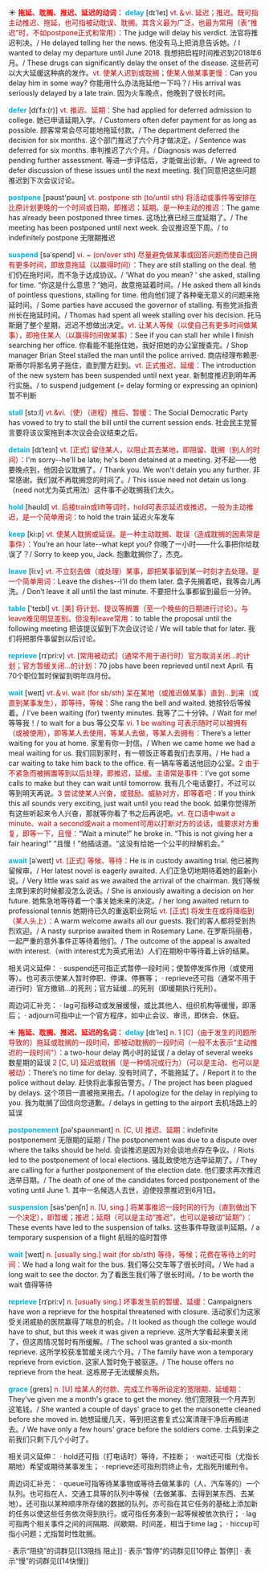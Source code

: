 ☀ <font color="red">**拖延、耽搁、推迟、延迟的动词：**</font>
<font color="sky blue">**delay**</font> [dɪ'leɪ] 
<font color="#c00000">vt.＆vi. 延迟；推迟。既可指主动推迟、拖延，也可指被动耽误、耽搁。其含义最为广泛，也最为常用（表“推迟”时，不如postpone正式和常用）：</font>The judge will delay his verdict. 法官将推迟判决。/ He delayed telling her the news. 他没有马上把消息告诉她。/ I wanted to delay my departure until June 2018. 我想把启程时间推迟到2018年6月。/ These drugs can significantly delay the onset of the disease. 这些药可以大大延缓这种病的发作。<font color="#c00000">vt. 使某人迟到或耽搁；使某人做某事更慢：</font>Can you delay him in some way? 你能用什么办法拖延他一下吗？/ His arrival was seriously delayed by a late train. 因为火车晚点，他晚到了很长时间。
           
<font color="sky blue">**defer**</font> [dɪˈfɜ:(r)]
<font color="#c00000">vt. 推迟、延期：</font>She had applied for deferred admission to college. 她已申请延期入学。/ Customers often defer payment for as long as possible. 顾客常常会尽可能地拖延付款。/ The department deferred the decision for six months. 这个部门推迟了六个月才做决定。/ Sentence was deferred for six months. 审判推迟了六个月。/ Diagnosis was deferred pending further assessment. 等进一步评估后，才能做出诊断。/ We agreed to defer discussion of these issues until the next meeting. 我们同意把这些问题推迟到下次会议讨论。

<font color="sky blue">**postpone**</font> [pəʊst'pəʊn] 
<font color="#c00000">vt. postpone sth (to/until sth) 将活动或事件等安排在比原计划更晚的一个时间或日期，即推迟；延期。是一种主动的推迟：</font>The game has already been postponed three times. 这场比赛已经三度延期了。/ The meeting has been postponed until next week. 会议推迟至下周。/ to indefinitely postpone 无限期推迟
           
<font color="sky blue">**suspend**</font> [səˈspend]
<font color="#c00000">vi. ~ (on/over sth) 尽量避免做某事或回答问题而使自己拥有更多时间，即故意拖延（以赢得时间）：</font>They are still stalling on the deal. 他们仍在拖时间，而不急于达成协议。/ ‘What do you mean? ’ she asked, stalling for time. “你这是什么意思？”她问，故意拖延着时间。/ He asked them all kinds of pointless questions, stalling for time. 他向他们提了各种毫无意义的问题来拖延时间。/ Some parties have accused the governor of stalling. 有些党派指责州长在拖延时间。/ Thomas had spent all week stalling over his decision. 托马斯磨了整个星期，迟迟不想做出决定。<font color="#c00000">vt. 让某人等候（以使自己有更多时间做某事），即拖住某人（以赢得时间做某事）：</font>See if you can stall her while I finish searching her office. 你看能不能拖住她，我好把她的办公室搜查完。/ Shop manager Brian Steel stalled the man until the police arrived. 商店经理布赖恩·斯蒂尔将那名男子拖住，直到警方赶到。<font color="#c00000">vt. 正式推迟、延缓：</font>The introduction of the new system has been suspended until next year. 新制度推迟到明年再行实施。/ to suspend judgement (= delay forming or expressing an opinion) 暂不判断
           
<font color="sky blue">**stall**</font> [stɔ:l]
<font color="#c00000">vt.&vi.（使）（进程）推后、暂缓：</font>The Social Democratic Party has vowed to try to stall the bill until the current session ends. 社会民主党誓言要将该议案拖到本次议会会议结束之后。
           
<font color="sky blue">**detain**</font> [dɪˈteɪn]
<font color="#c00000">vt. [正式] 留住某人，以阻止其去某地，即阻留、耽搁（别人的时间）：</font>I'm sorry--he'll be late; he's been detained at a meeting. 对不起——他要晚点到，他因会议耽搁了。/ Thank you. We won't detain you any further. 非常感谢。我们就不再耽搁您的时间了。/ This issue need not detain us long.（need not尤为英式用法）这件事不必耽搁我们太久。

<font color="sky blue">**hold**</font> [həʊld] 
<font color="#c00000">vt. 后接train或lift等词时，hold可表示延迟或推迟。一般为主动推迟，是一个简单用词：</font>to hold the train 延迟火车发车

<font color="sky blue">**keep**</font> [ki:p] 
<font color="#c00000">vt. 使某人耽搁或延误。是一种主动耽搁、耽误（造成耽搁的因素常是事件）：</font>You’re an hour late--what kept you? 你晚了一小时——什么事把你给耽误了？/ Sorry to keep you, Jack. 抱歉耽搁你了，杰克。

<font color="sky blue">**leave**</font> [li:v] 
<font color="#c00000">vt. 不立刻去做（或处理）某事，即把某事留到某一时刻才去处理。是一个简单用词：</font>Leave the dishes--I’ll do them later. 盘子先搁着吧，我等会儿再洗。/ Don’t leave it all until the last minute. 不要把什么事都留到最后一分钟。

<font color="sky blue">**table**</font> ['teɪbl] 
<font color="#c00000">vt. [美] 将计划、提议等搁置（至一个晚些的日期进行讨论）。与leave难见明显差别。但没有leave常用：</font>to table the proposal until the following meeting 把该提议留到下次会议讨论 / We will table that for later. 我们将把那件事留到以后讨论。
           
<font color="sky blue">**reprieve**</font> [rɪˈpri:v]
<font color="#c00000">vt. [常用被动式]（通常不用于进行时）官方取消关闭…的计划；官方暂缓关闭…的计划：</font>70 jobs have been reprieved until next April. 有70个职位暂时保留到明年四月份。

<font color="sky blue">**wait**</font> [weɪt] 
<font color="#c00000">vt.＆vi. wait (for sb/sth) 呆在某地（或推迟做某事）直到…到来（或直到某事发生），即等待，等候：</font>She rang the bell and waited. 她按铃后等候着。/ I’ve been waiting (for) twenty minutes. 我等了二十分钟。/ Wait for me! 等等我！/ to wait for a bus 等公交车 <font color="#c00000">vi. 1 be waiting 可表示随时可以被拥有（或被使用），即等某人去使用，等某人去做，等某人去拥有：</font>There’s a letter waiting for you at home. 家里有你一封信。/ When we came home we had a meal waiting for us. 我们回到家时，有一顿饭正等着我们去享用。/ He had a car waiting to take him back to the office. 有一辆车等着送他回办公室。<font color="#c00000">2 由于不紧急而被搁置等到以后处理，即推迟，延缓。主语常是事件：</font>I’ve got some calls to make but they can wait until tomorrow. 我有几个电话要打，不过可以等到明天再说。<font color="#c00000">3 尝试使某人兴奋，或鼓励、威胁对方，即等着吧：</font>If you think this all sounds very exciting, just wait until you read the book. 如果你觉得所有这些听起来令人兴奋，那就等你看了书之后再说吧。<font color="#c00000">vt. 在口语中wait a minute、wait a second或wait a moment可用以打断对方的谈话，或要求对方重复，即等一下，且慢：</font>“Wait a minute!” he broke in. “This is not giving her a fair hearing!” “且慢！”他插话道。“这没有给她一个公平的辩解机会。”
           
<font color="sky blue">**await**</font> [əˈweɪt]
<font color="#c00000">vt. [正式] 等候、等待：</font>He is in custody awaiting trial. 他已被拘留候审。/ Her latest novel is eagerly awaited. 人们正急切地期待着她的最新小说。/ Very little was said as we awaited the arrival of the chairman. 我们等候主席到来的时候都没怎么说话。/ She is anxiously awaiting a decision on her future. 她焦急地等待着一个事关她未来的决定。/ her long awaited return to professional tennis 她期待已久的重返职业网坛 <font color="#c00000">vt. [正式] 将发生在或将降临到（某人头上）：</font>A warm welcome awaits all our guests. 我们的客人都将受到热烈欢迎。/ A nasty surprise awaited them in Rosemary Lane. 在罗斯玛丽巷，一起严重的意外事件正等待着他们。/ The outcome of the appeal is awaited with interest.（with interest尤为英式用法）人们在期盼中等待着上诉的结果。

相关词义延伸：
· suspend还可指正式暂停一段时间；使暂停发挥作用（或使用等）。也可表示使某人暂时停职、停课、停赛等；
· reprieve还可指（通常不用于进行时）官方撤销…的死刑；官方延缓…的死刑（即缓期执行死刑）。

周边词汇补充：
· lag可指移动或发展缓慢，或比其他人、组织机构等缓慢，即落后；
· adjourn可指中止一个官方程序，如中止会议、审讯，即休会、休庭。

☀ <font color="red">**拖延、耽搁、推迟、延迟的名词：**</font>
<font color="sky blue">**delay**</font> [dɪ'leɪ] 
<font color="#c00000">n. 1 [C]（由于发生的问题所导致的）拖延或耽搁的一段时间，即被动耽搁的一段时间（一般不太表示“主动推迟的一段时间”）：</font>a two-hour delay 两小时的延误 / a delay of several weeks 数星期的延误 <font color="#c00000">2 [C, U] 延迟或耽搁（是一种情况或行为）（可以是主动、也可以是被动）：</font>There’s no time for delay. 没有时间了，不能拖延了。/ Report it to the police without delay. 赶快将此事报告警方。/ The project has been plagued by delays. 这个项目一直被拖来拖去。/ I apologize for the delay in replying to you. 我为耽搁了回信向您道歉。/ delays in getting to the airport 去机场路上的延误 
           
<font color="sky blue">**postponement**</font> [pə'spəʊnmənt]
<font color="#c00000">n. [C, U] 推迟、延期：</font>indefinite postponement 无限期的延期 / The postponement was due to a dispute over where the talks should be held. 会谈推迟是因为对会谈地点存在争议。/ Riots led to the postponement of local elections. 骚乱致使地方选举延期了。/ They are calling for a further postponement of the election date. 他们要求再次推迟选举日期。/ The death of one of the candidates forced postponement of the voting until June 1. 其中一名候选人去世，迫使投票推迟到6月1日。

<font color="sky blue">**suspension**</font> [səs'penʃn] 
<font color="#c00000">n. [U, sing.] 将某事推迟一段时间的行为（直到做出下一个决定），即暂缓；推迟；延期（可以是主动“推迟”，也可以是被动“延期”）：</font>These events have led to the suspension of talks. 这些事件导致谈判延期。/ a temporary suspension of a flight 航班的临时暂停

<font color="sky blue">**wait**</font> [weɪt] 
<font color="#c00000">n. [usually sing.] wait (for sb/sth) 等待，等候；花费在等待上的时间：</font>We had a long wait for the bus. 我们等公交车等了很长时间。/ We had a long wait to see the doctor. 为了看医生我们等了很长时间。/ to be worth the wait 值得等待
            
<font color="sky blue">**reprieve**</font> [rɪˈpri:v]
<font color="#c00000">n. [usually sing.] 坏事发生前的暂缓、延缓：</font>Campaigners have won a reprieve for the hospital threatened with closure. 活动家们为这家受关闭威胁的医院赢得了喘息的机会。/ It looked as though the college would have to shut, but this week it was given a reprieve. 这所大学看起来要关闭了，但这周情况暂时有所缓解。/ The school was granted a six-month reprieve. 这所学校获准暂缓关闭六个月。/ The family have won a temporary reprieve from eviction. 这家人暂时免于被驱逐。/ The house offers no reprieve from the heat. 这栋房子无法缓解炎热。          

<font color="sky blue">**grace**</font> [greɪs]
<font color="#c00000">n. [U] 给某人的付款、完成工作等所设定的宽限期、延缓期：</font>They've given me a month's grace to get the money. 他们宽限我一个月弄到这笔钱。/ She wanted a couple of days' grace to get the maisonette cleaned before she moved in. 她想延缓几天，等到把这套复式公寓清理干净后再搬进去。/ We have only a few hours' grace before the soldiers come. 士兵到来之前我们只剩下几个小时了。
 
相关词义延伸：
· hold还可指（打电话时）等待，不挂断；
· wait还可指（尤指长期地）希望或期待某事发生；
· reprieve还可指刑罚终止令，尤指死刑缓刑令。

周边词汇补充：
· queue可指等待某事物或等待去做某事的（人、汽车等的）一个队列。也可指在人、交通工具等的队列中等候（去做某事、去得到某东西、去某地）。还可指以某种顺序所存储的数据的队列。亦可指在其它任务的基础上添加新的任务以使这些任务依次得到执行。或可指任务凑到一起等候被依次执行；
· lag可指两个相关事件之间的间隔期、间歇期、时间差，相当于time lag；
· hiccup可指小问题；尤指暂时性耽搁。

· 表示“阻挠”的词群见[[13阻挡 阻止]]
· 表示“暂停”的词群见[[10停止 暂停]]
· 表示“慢”的词群见[[14快慢]]
